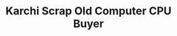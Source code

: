 ---
title: "Karchi Scrap Old Computer CPU Buyer"
url: /karachi/karchi-scrap-old-computer-cpu-buyer/
shop: computer
---